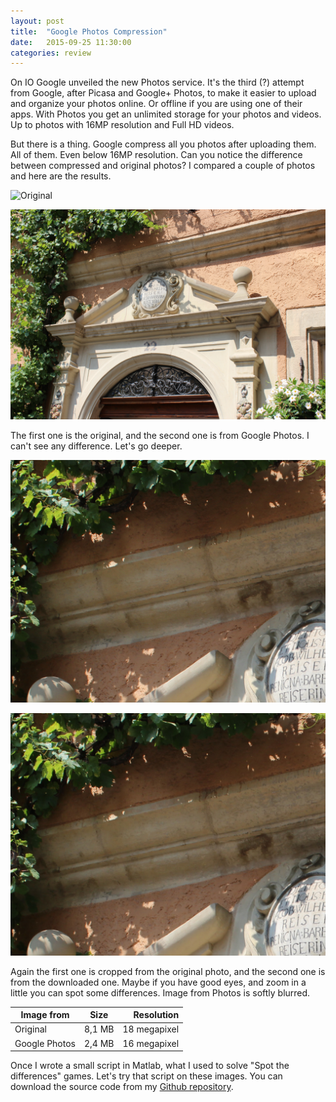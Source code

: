 ```yaml
---
layout: post
title:  "Google Photos Compression"
date:   2015-09-25 11:30:00
categories: review
---
```


On IO Google unveiled the new Photos service. It's the third (?) attempt from Google, after Picasa and Google+ Photos, to make it easier to upload and organize your photos online.
Or offline if you are using one of their apps. With Photos you get an unlimited storage for your photos and videos. Up to photos with 16MP resolution and Full HD videos.

But there is a thing. Google compress all you photos after uploading them. All of them. Even below 16MP resolution. Can you notice the difference between compressed and original photos?
I compared a couple of photos and here are the results.

![Original](https://github.com/Budincsevity/budincsevity.github.io/raw/master/assets/images/original1.JPG "Original")

![Downloaded from Google Photos](https://github.com/Budincsevity/budincsevity.github.io/raw/master/assets/images/gp1.JPG "Downloaded from Google Photos")

The first one is the original, and the second one is from Google Photos. I can't see any difference. Let's go deeper.

![Original](https://github.com/Budincsevity/budincsevity.github.io/raw/master/assets/images/original2.jpg "Original")

![Downloaded from Google Photos](https://github.com/Budincsevity/budincsevity.github.io/raw/master/assets/images/gp2.jpg "Downloaded from Google Photos")

Again the first one is cropped from the original photo, and the second one is from the downloaded one. Maybe if you have good eyes, and zoom in a little you can spot some differences. Image from Photos is softly blurred.

| Image from        | Size      | Resolution  |
| ------------- |:-------------:| -----:|
| Original      | 8,1 MB      | 18 megapixel |
| Google Photos | 2,4 MB      | 16 megapixel |

Once I wrote a small script in Matlab, what I used to solve "Spot the differences" games. Let's try that script on these images. You can download the source code from my [Github repository](https://github.com/Budincsevity/Spot-the-difference).

